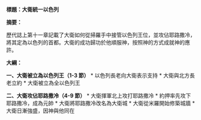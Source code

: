 **標題：大衛統一以色列**

**摘要：**

歷代誌上第十一章記載了大衛如何從掃羅手中接管以色列王位，並攻佔耶路撒冷，將其定為以色列的首都。大衛的成功歸功於他順服神，按照神的方式成就神的應許。

**大綱：**

**一、大衛被立為以色列王（1-3 節）**
    * 以色列長老向大衛表示支持
    * 大衛與北方長老立約
    * 大衛被立為全以色列王

**二、大衛攻佔耶路撒冷（4-9 節）**
    * 大衛揮軍北上攻打耶路撒冷
    * 約押率先攻下耶路撒冷，成為元帥
    * 大衛將耶路撒冷改名為大衛城
    * 大衛從米羅開始修築城牆
    * 大衛日漸強盛，因神與他同在